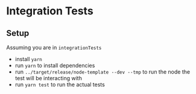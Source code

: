 # Integration Tests

## Setup
Assuming you are in `integrationTests`
+ install `yarn`
+ run `yarn` to install dependencies
+ run `../target/release/node-template --dev --tmp` to run the node the test will be interacting with
+ run `yarn test` to run the actual tests
